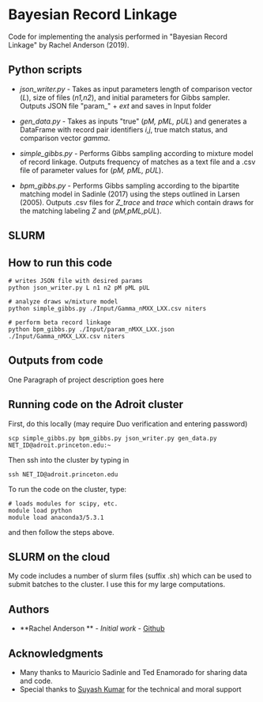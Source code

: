 # Bayesian Record Linkage

Code for implementing the analysis performed in "Bayesian Record Linkage" by Rachel Anderson (2019).

## Python scripts

* *json_writer.py* - Takes as input parameters length of comparison vector (*L*), size of files (*n1,n2*), and initial parameters for Gibbs sampler.  Outputs JSON file "param_" + *ext* and saves in Input folder

* *gen_data.py* - Takes as inputs "true" (*pM, pML, pUL*) and generates a DataFrame with record pair identifiers *i,j*, true match status, and comparison vector *gamma*.    

* *simple_gibbs.py* - Performs Gibbs sampling according to mixture model of record linkage.  Outputs frequency of matches as a text file and a .csv file of parameter values for (*pM, pML, pUL*).

* *bpm_gibbs.py* - Performs Gibbs sampling according to the bipartite matching model in Sadinle (2017) using the steps outlined in Larsen (2005).  Outputs .csv files for *Z_trace* and *trace* which contain draws for the matching labeling *Z* and (*pM,pML,pUL*).


## SLURM

## How to run this code

```
# writes JSON file with desired params
python json_writer.py L n1 n2 pM pML pUL

# analyze draws w/mixture model
python simple_gibbs.py ./Input/Gamma_nMXX_LXX.csv niters

# perform beta record linkage
python bpm_gibbs.py ./Input/param_nMXX_LXX.json ./Input/Gamma_nMXX_LXX.csv niters
```

## Outputs from code

One Paragraph of project description goes here

## Running code on the Adroit cluster

First, do this locally (may require Duo verification and entering password)

```
scp simple_gibbs.py bpm_gibbs.py json_writer.py gen_data.py NET_ID@adroit.princeton.edu:~
```

Then ssh into the cluster by typing in

```
ssh NET_ID@adroit.princeton.edu
```
To run the code on the cluster, type:
```
# loads modules for scipy, etc.
module load python
module load anaconda3/5.3.1
```
and then follow the steps above.

## SLURM on the cloud

My code includes a number of slurm files (suffix .sh) which can be used to submit batches to the cluster.  I use this for my large computations.

## Authors

* **Rachel Anderson **  - *Initial work* - [Github](https://github.com/rachelsanderson)


## Acknowledgments

* Many thanks to Mauricio Sadinle and Ted Enamorado for sharing data and code.
* Special thanks to [Suyash Kumar](https://github.com/suyashkumar) for the technical and moral support
